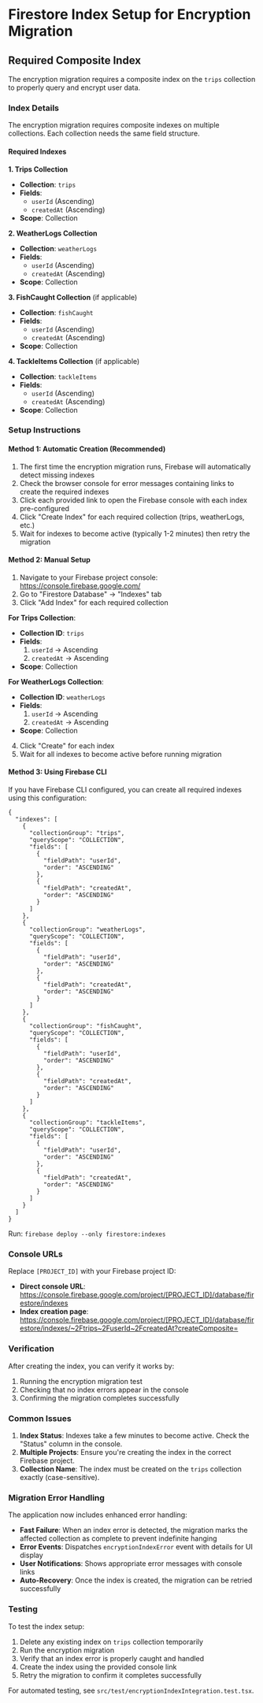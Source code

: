 # Firestore Index Setup for Encryption Migration

## Required Composite Index

The encryption migration requires a composite index on the `trips` collection to properly query and encrypt user data.

### Index Details

The encryption migration requires composite indexes on multiple collections. Each collection needs the same field structure.

#### Required Indexes

**1. Trips Collection**
- **Collection**: `trips`
- **Fields**: 
  - `userId` (Ascending)
  - `createdAt` (Ascending)
- **Scope**: Collection

**2. WeatherLogs Collection**
- **Collection**: `weatherLogs`
- **Fields**: 
  - `userId` (Ascending)
  - `createdAt` (Ascending)
- **Scope**: Collection

**3. FishCaught Collection** (if applicable)
- **Collection**: `fishCaught`
- **Fields**: 
  - `userId` (Ascending)
  - `createdAt` (Ascending)
- **Scope**: Collection

**4. TackleItems Collection** (if applicable)
- **Collection**: `tackleItems`
- **Fields**: 
  - `userId` (Ascending)
  - `createdAt` (Ascending)
- **Scope**: Collection

### Setup Instructions

#### Method 1: Automatic Creation (Recommended)

1. The first time the encryption migration runs, Firebase will automatically detect missing indexes
2. Check the browser console for error messages containing links to create the required indexes
3. Click each provided link to open the Firebase console with each index pre-configured
4. Click "Create Index" for each required collection (trips, weatherLogs, etc.)
5. Wait for indexes to become active (typically 1-2 minutes) then retry the migration

#### Method 2: Manual Setup

1. Navigate to your Firebase project console: https://console.firebase.google.com/
2. Go to "Firestore Database" → "Indexes" tab
3. Click "Add Index" for each required collection

**For Trips Collection**:
- **Collection ID**: `trips`
- **Fields**:
  1. `userId` → Ascending
  2. `createdAt` → Ascending
- **Scope**: Collection

**For WeatherLogs Collection**:
- **Collection ID**: `weatherLogs`
- **Fields**:
  1. `userId` → Ascending
  2. `createdAt` → Ascending
- **Scope**: Collection

4. Click "Create" for each index
5. Wait for all indexes to become active before running migration

#### Method 3: Using Firebase CLI

If you have Firebase CLI configured, you can create all required indexes using this configuration:

```firestore
{
  "indexes": [
    {
      "collectionGroup": "trips",
      "queryScope": "COLLECTION",
      "fields": [
        {
          "fieldPath": "userId",
          "order": "ASCENDING"
        },
        {
          "fieldPath": "createdAt",
          "order": "ASCENDING"
        }
      ]
    },
    {
      "collectionGroup": "weatherLogs",
      "queryScope": "COLLECTION",
      "fields": [
        {
          "fieldPath": "userId",
          "order": "ASCENDING"
        },
        {
          "fieldPath": "createdAt",
          "order": "ASCENDING"
        }
      ]
    },
    {
      "collectionGroup": "fishCaught",
      "queryScope": "COLLECTION",
      "fields": [
        {
          "fieldPath": "userId",
          "order": "ASCENDING"
        },
        {
          "fieldPath": "createdAt",
          "order": "ASCENDING"
        }
      ]
    },
    {
      "collectionGroup": "tackleItems",
      "queryScope": "COLLECTION",
      "fields": [
        {
          "fieldPath": "userId",
          "order": "ASCENDING"
        },
        {
          "fieldPath": "createdAt",
          "order": "ASCENDING"
        }
      ]
    }
  ]
}
```

Run: `firebase deploy --only firestore:indexes`

### Console URLs

Replace `[PROJECT_ID]` with your Firebase project ID:

- **Direct console URL**: https://console.firebase.google.com/project/[PROJECT_ID]/database/firestore/indexes
- **Index creation page**: https://console.firebase.google.com/project/[PROJECT_ID]/database/firestore/indexes/~2Ftrips~2FuserId~2FcreatedAt?createComposite=

### Verification

After creating the index, you can verify it works by:

1. Running the encryption migration test
2. Checking that no index errors appear in the console
3. Confirming the migration completes successfully

### Common Issues

1. **Index Status**: Indexes take a few minutes to become active. Check the "Status" column in the console.
2. **Multiple Projects**: Ensure you're creating the index in the correct Firebase project.
3. **Collection Name**: The index must be created on the `trips` collection exactly (case-sensitive).

### Migration Error Handling

The application now includes enhanced error handling:

- **Fast Failure**: When an index error is detected, the migration marks the affected collection as complete to prevent indefinite hanging
- **Error Events**: Dispatches `encryptionIndexError` event with details for UI display
- **User Notifications**: Shows appropriate error messages with console links
- **Auto-Recovery**: Once the index is created, the migration can be retried successfully

### Testing

To test the index setup:

1. Delete any existing index on `trips` collection temporarily
2. Run the encryption migration
3. Verify that an index error is properly caught and handled
4. Create the index using the provided console link
5. Retry the migration to confirm it completes successfully

For automated testing, see `src/test/encryptionIndexIntegration.test.tsx`.

